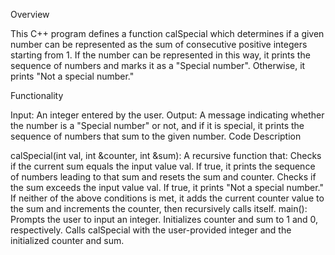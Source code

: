Overview

This C++ program defines a function calSpecial which determines if a given number can be represented as the sum of consecutive positive integers starting from 1. If the number can be represented in this way, it prints the sequence of numbers and marks it as a "Special number". Otherwise, it prints "Not a special number."

Functionality

Input: An integer entered by the user.
Output: A message indicating whether the number is a "Special number" or not, and if it is special, it prints the sequence of numbers that sum to the given number.
Code Description

calSpecial(int val, int &counter, int &sum): A recursive function that:
Checks if the current sum equals the input value val. If true, it prints the sequence of numbers leading to that sum and resets the sum and counter.
Checks if the sum exceeds the input value val. If true, it prints "Not a special number."
If neither of the above conditions is met, it adds the current counter value to the sum and increments the counter, then recursively calls itself.
main():
Prompts the user to input an integer.
Initializes counter and sum to 1 and 0, respectively.
Calls calSpecial with the user-provided integer and the initialized counter and sum.
